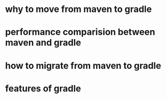 # why to move from maven to gradle

# performance comparision between maven and gradle

# how to migrate from maven to gradle

# features of gradle 
